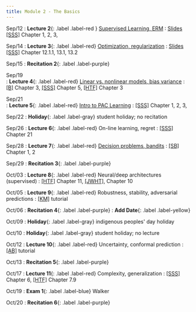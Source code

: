 ```yaml
---
title: Module 2 - The Basics
---
```

Sep/12
: **Lecture 2**{: .label .label-red } [Supervised Learning, ERM](/supervised/classification_fundamentals/)
    : [Slides](/assets/slides/erm.pdf)<br>[[SSS]](http://www.cs.huji.ac.il/~shais/UnderstandingMachineLearning) Chapter 1, 2, 3,
   
Sep/14
: **Lecture 3**{: .label .label-red} [Optimization, regularization](/review)
    : [Slides](/assets/slides/optimization.pdf)<br>[[SSS]](http://www.cs.huji.ac.il/~shais/UnderstandingMachineLearning) Chapter 12.1.1, 13.1, 13.2

Sep/15
: **Recitation 2**{: .label .label-purple}
   <!-- : [Handout]() -->

Sep/19 	
: **Lecture 4**{: .label .label-red} [Linear vs. nonlinear models, bias variance](/supervised/explicit_regularization)
  : [[B]](https://www.microsoft.com/en-us/research/uploads/prod/2006/01/Bishop-Pattern-Recognition-and-Machine-Learning-2006.pdf) Chapter 3, [[SSS]](http://www.cs.huji.ac.il/~shais/UnderstandingMachineLearning) Chapter 5, [[HTF]](https://hastie.su.domains/ElemStatLearn/) Chapter 3

Sep/21 	
: **Lecture 5**{: .label .label-red} [Intro to PAC Learning](/supervised/learnability_and_vc)
  : [[SSS]](http://www.cs.huji.ac.il/~shais/UnderstandingMachineLearning) Chapter 1, 2, 3, 

Sep/22
: **Holiday**{: .label .label-gray} student holiday; no recitation

Sep/26
: **Lecture 6**{: .label .label-red} On-line learning, regret
    : [[SSS]](http://www.cs.huji.ac.il/~shais/UnderstandingMachineLearning) Chapter 21

Sep/28
: **Lecture 7**{: .label .label-red} [Decision problems, bandits](/reinforcement/bandit)
    : [[SB]](http://incompleteideas.net/book/RLbook2020trimmed.pdf) Chapter 1, 2

Sep/29
: **Recitation 3**{: .label .label-purple}
    <!-- : [Handout]() -->

Oct/03
: **Lecture 8**{: .label .label-red} Neural/deep architectures (supervised)
    : [[HTF]](https://hastie.su.domains/ElemStatLearn/) Chapter 11, [[JWHT]](https://www.statlearning.com/), Chapter 10

Oct/05
: **Lecture 9**{: .label .label-red} Robustness, stability, adversarial predictions
    : [[KM]](https://adversarial-ml-tutorial.org/) tutorial

Oct/06
: **Recitation 4**{: .label .label-purple}
    <!-- : [Handout]() -->
: **Add Date**{: .label .label-yellow}

Oct/09
: **Holiday**{: .label .label-gray} indigenous peoples' day holiday

Oct/10
: **Holiday**{: .label .label-gray} student holiday; no lecture

Oct/12
: **Lecture 10**{: .label .label-red} Uncertainty, conformal prediction
    : [[AB]](https://arxiv.org/pdf/2107.07511.pdf) tutorial

Oct/13
: **Recitation 5**{: .label .label-purple}
    <!-- : [Handout]() -->

Oct/17
: **Lecture 11**{: .label .label-red} Complexity, generalization
    : [[SSS]](http://www.cs.huji.ac.il/~shais/UnderstandingMachineLearning) Chapter 6, [[HTF]](https://hastie.su.domains/ElemStatLearn/) Chapter 7.9

Oct/19
: **Exam 1**{: .label .label-blue} Walker

Oct/20
: **Recitation 6**{: .label .label-purple}
